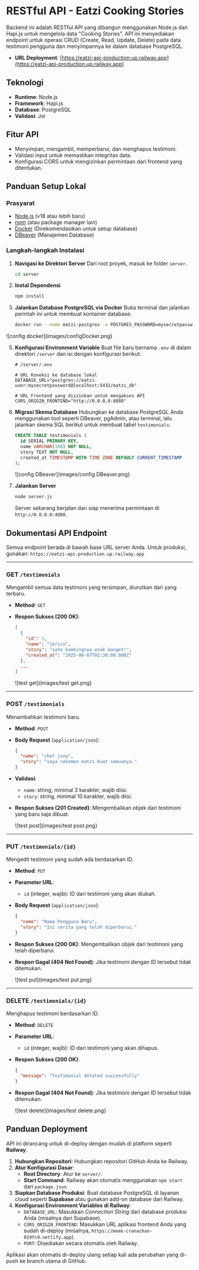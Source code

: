 # RESTful API - Eatzi Cooking Stories

Backend ini adalah RESTful API yang dibangun menggunakan Node.js dan Hapi.js untuk mengelola data "Cooking Stories". API ini menyediakan endpoint untuk operasi CRUD (Create, Read, Update, Delete) pada data testimoni pengguna dan menyimpannya ke dalam database PostgreSQL.

  - **URL Deployment**: [https://eatzi-api-production.up.railway.app](https://eatzi-api-production.up.railway.app)

## Teknologi

  - **Runtime**: Node.js
  - **Framework**: Hapi.js
  - **Database**: PostgreSQL
  - **Validasi**: Joi

## Fitur API

  - Menyimpan, mengambil, memperbarui, dan menghapus testimoni.
  - Validasi input untuk memastikan integritas data.
  - Konfigurasi CORS untuk mengizinkan permintaan dari frontend yang ditentukan.

## Panduan Setup Lokal

### Prasyarat

  - [Node.js](https://nodejs.org/en) (v18 atau lebih baru)
  - [npm](https://www.npmjs.com/) (atau package manager lain)
  - [Docker](https://www.docker.com/products/docker-desktop/) (Direkomendasikan untuk setup database)
  - [DBeaver](https://dbeaver.io/) (Manajemen Database)

### Langkah-langkah Instalasi

1.  **Navigasi ke Direktori Server**
    Dari root proyek, masuk ke folder `server`.

    ```bash
    cd server
    ```

2.  **Instal Dependensi**

    ```bash
    npm install
    ```

3.  **Jalankan Database PostgreSQL via Docker**
    Buka terminal dan jalankan perintah ini untuk membuat kontainer database.

    ```bash
    docker run --name eatzi-postgres -e POSTGRES_PASSWORD=mysecretpassword -e POSTGRES_USER=eatzi-user -e POSTGRES_DB=eatzi_db -p 5432:5432 -d postgres
    ```

 ![config docker](images/configDocker.png}
    

5.  **Konfigurasi Environment Variable**
    Buat file baru bernama `.env` di dalam direktori `/server` dan isi dengan konfigurasi berikut:

    ```env
    # /server/.env

    # URL Koneksi ke database lokal
    DATABASE_URL="postgres://eatzi-user:mysecretpassword@localhost:5432/eatzi_db"

    # URL Frontend yang diizinkan untuk mengakses API
    CORS_ORIGIN_FRONTEND="http://0.0.0.0:8080"
    ```

6.  **Migrasi Skema Database**
    Hubungkan ke database PostgreSQL Anda menggunakan tool seperti DBeaver, pgAdmin, atau terminal, lalu jalankan skema SQL berikut untuk membuat tabel `testimonials`.

    ```sql
    CREATE TABLE testimonials (
      id SERIAL PRIMARY KEY,
      name VARCHAR(100) NOT NULL,
      story TEXT NOT NULL,
      created_at TIMESTAMP WITH TIME ZONE DEFAULT CURRENT_TIMESTAMP
    );
    ```

     ![config DBeaver](images/config DBeaver.png}

7.  **Jalankan Server**

    ```bash
    node server.js
    ```

    Server sekarang berjalan dan siap menerima permintaan di `http://0.0.0.0:4000`.

## Dokumentasi API Endpoint

Semua endpoint berada di bawah base URL server Anda. Untuk produksi, gunakan: `https://eatzi-api-production.up.railway.app`

-----

### **GET** `/testimonials`

Mengambil semua data testimoni yang tersimpan, diurutkan dari yang terbaru.

  - **Method**: `GET`
  - **Respon Sukses (200 OK)**:
    ```json
    [
      {
        "id": 1,
        "name": "jerico",
        "story": "sate kambingnya enak banget!",
        "created_at": "2025-06-07T02:30:00.000Z"
      },
      ...
    ]
    ```

     ![test get](images/test get.png}

-----

### **POST** `/testimonials`

Menambahkan testimoni baru.

  - **Method**: `POST`
  - **Body Request** (`application/json`):
    ```json
    {
      "name": "chef juna",
      "story": "saya rekomen eatzi buat semuanya."
    }
    ```
  - **Validasi**:
      - `name`: string, minimal 3 karakter, wajib diisi.
      - `story`: string, minimal 10 karakter, wajib diisi.
  - **Respon Sukses (201 Created)**: Mengembalikan objek dari testimoni yang baru saja dibuat.

    ![test post](images/test post.png}

-----

### **PUT** `/testimonials/{id}`

Mengedit testimoni yang sudah ada berdasarkan ID.

  - **Method**: `PUT`
  - **Parameter URL**:
      - `id` (integer, wajib): ID dari testimoni yang akan diubah.
  - **Body Request** (`application/json`):
    ```json
    {
      "name": "Nama Pengguna Baru",
      "story": "Isi cerita yang telah diperbarui."
    }
    ```
  - **Respon Sukses (200 OK)**: Mengembalikan objek dari testimoni yang telah diperbarui.
  - **Respon Gagal (404 Not Found)**: Jika testimoni dengan ID tersebut tidak ditemukan.

    ![test put](images/test put.png}

-----

### **DELETE** `/testimonials/{id}`

Menghapus testimoni berdasarkan ID.

  - **Method**: `DELETE`
  - **Parameter URL**:
      - `id` (integer, wajib): ID dari testimoni yang akan dihapus.
  - **Respon Sukses (200 OK)**:
    ```json
    {
      "message": "Testimonial deleted successfully"
    }
    ```
  - **Respon Gagal (404 Not Found)**: Jika testimoni dengan ID tersebut tidak ditemukan.

    ![test delete](images/test delete.png}
    

## Panduan Deployment

API ini dirancang untuk di-deploy dengan mudah di platform seperti **Railway**.

1.  **Hubungkan Repositori**: Hubungkan repositori GitHub Anda ke Railway.
2.  **Atur Konfigurasi Dasar**:
      - **Root Directory**: Atur ke `server/`.
      - **Start Command**: Railway akan otomatis menggunakan `npm start` dari `package.json`.
3.  **Siapkan Database Produksi**: Buat database PostgreSQL di layanan cloud seperti **Supabase** atau gunakan add-on database dari Railway.
4.  **Konfigurasi Environment Variables di Railway**:
      - `DATABASE_URL`: Masukkan *Connection String* dari database produksi Anda (misalnya dari Supabase).
      - `CORS_ORIGIN_FRONTEND`: Masukkan URL aplikasi frontend Anda yang sudah di-deploy (misalnya, `https://meek-cranachan-019fc9.netlify.app`).
      - `PORT`: Disediakan secara otomatis oleh Railway.

Aplikasi akan otomatis di-deploy ulang setiap kali ada perubahan yang di-push ke branch utama di GitHub.
